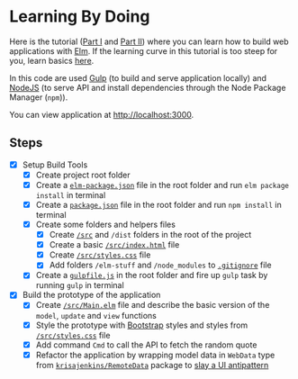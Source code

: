 # Learning By Doing

Here is the tutorial ([Part I](https://auth0.com/blog/creating-your-first-elm-app-part-1/) and [Part II](https://auth0.com/blog/creating-your-first-elm-app-part-2)) where you can learn how to build web applications with [Elm](http://elm-lang.org/). If the learning curve in this tutorial is too steep for you, learn basics [here](https://guide.elm-lang.org/install.html).

In this code are used [Gulp](http://gulpjs.com/) (to build and serve application locally) and [NodeJS](https://nodejs.org/en) (to serve API and install dependencies through the Node Package Manager (`npm`)).

You can view application at [http://localhost:3000](http://localhost:3000).

## Steps

- [x] Setup Build Tools
  - [x] Create project root folder
  - [x] Create a [`elm-package.json`](https://github.com/welf/elm-with-jwt-api/blob/master/elm-package.json) file in the root folder and run `elm package install` in terminal
  - [x] Create a [`package.json`](https://github.com/welf/elm-with-jwt-api/blob/master/package.json) file in the root folder and run `npm install` in terminal
  - [x] Create some folders and helpers files
    - [x] Create [`/src`](https://github.com/welf/elm-with-jwt-api/tree/master/src) and `/dist` folders in the root of the project
    - [x] Create a basic [`/src/index.html`](https://github.com/welf/elm-with-jwt-api/blob/master/src/index.html) file
    - [x] Create [`/src/styles.css`](https://github.com/welf/elm-with-jwt-api/blob/master/src/styles.css) file
    - [x] Add folders `/elm-stuff` and `/node_modules` to [`.gitignore`](https://github.com/welf/elm-with-jwt-api/blob/master/.gitignore) file
  - [x] Create a [`gulpfile.js`](https://github.com/welf/elm-with-jwt-api/blob/master/gulpfile.js) in the root folder and fire up `gulp` task by running `gulp` in terminal
- [x] Build the prototype of the application
  - [x] Create [`/src/Main.elm`](https://github.com/welf/elm-with-jwt-api/blob/master/src/Main.elm) file and describe the basic version of the `model`, `update` and `view` functions
  - [x] Style the prototype with [Bootstrap](http://getbootstrap.com/components/) styles and styles from [`/src/styles.css`](https://github.com/welf/elm-with-jwt-api/blob/master/src/styles.css) file
  - [x] Add command `Cmd` to call the API to fetch the random quote
  - [x] Refactor the application by wrapping model data in `WebData` type from [`krisajenkins/RemoteData`](http://package.elm-lang.org/packages/krisajenkins/remotedata/latest) package to [slay a UI antipattern](http://blog.jenkster.com/2016/06/how-elm-slays-a-ui-antipattern.html)
